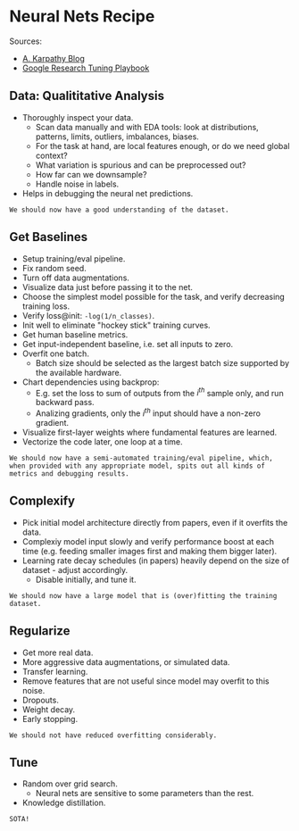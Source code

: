 # Neural Nets Recipe

Sources: 
- [A. Karpathy Blog](https://karpathy.github.io/2019/04/25/recipe/)
- [Google Research Tuning Playbook](https://github.com/google-research/tuning_playbook)

## Data: Qualititative Analysis
- Thoroughly inspect your data. 
  - Scan data manually and with EDA tools: look at distributions, patterns, limits, outliers, imbalances, biases. 
  - For the task at hand, are local features enough, or do we need global context?
  - What variation is spurious and can be preprocessed out?
  - How far can we downsample?
  - Handle noise in labels. 
- Helps in debugging the neural net predictions. 

~~~
We should now have a good understanding of the dataset. 
~~~


## Get Baselines
- Setup training/eval pipeline. 
- Fix random seed. 
- Turn off data augmentations. 
- Visualize data just before passing it to the net. 
- Choose the simplest model possible for the task, and verify decreasing training loss. 
- Verify loss@init: `-log(1/n_classes)`. 
- Init well to eliminate "hockey stick" training curves. 
- Get human baseline metrics. 
- Get input-independent baseline, i.e. set all inputs to zero. 
- Overfit one batch. 
  - Batch size should be selected as the largest batch size supported by the available hardware. 
- Chart dependencies using backprop: 
  - E.g. set the loss to sum of outputs from the $i^{th}$ sample only, and run backward pass. 
  - Analizing gradients, only the $i^{th}$ input should have a non-zero gradient. 
- Visualize first-layer weights where fundamental features are learned. 
- Vectorize the code later, one loop at a time. 

~~~
We should now have a semi-automated training/eval pipeline, which, when provided with any appropriate model, spits out all kinds of metrics and debugging results. 
~~~

## Complexify
- Pick initial model architecture directly from papers, even if it overfits the data. 
- Complexiy model input slowly and verify performance boost at each time (e.g. feeding smaller images first and making them bigger later). 
- Learning rate decay schedules (in papers) heavily depend on the size of dataset - adjust accordingly. 
  - Disable initially, and tune it. 

~~~
We should now have a large model that is (over)fitting the training dataset. 
~~~

## Regularize
- Get more real data. 
- More aggressive data augmentations, or simulated data. 
- Transfer learning. 
- Remove features that are not useful since model may overfit to this noise. 
- Dropouts. 
- Weight decay. 
- Early stopping. 

~~~
We should not have reduced overfitting considerably. 
~~~

## Tune
- Random over grid search. 
  - Neural nets are sensitive to some parameters than the rest. 
- Knowledge distillation. 

~~~
SOTA!
~~~